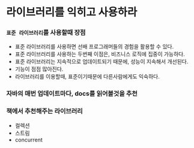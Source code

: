 # 라이브러리를 익히고 사용하라

### `표준 라이브러리`를 사용할때 장점
+ 표준 라이브러리를 사용하면 선배 프로그래머들의 경험을 활용할 수 있다.
+ 표준 라이브러리를 사용하는 두번째 이점은, 비즈니스 로직에 집중이 가능하다.
+ 표준 라이브러리는 지속적으로 업데이트되기 때문에, 성능이 지속해서 개선된다.
+ 기능이 점점 많아진다. 
+ 라이브러리를 이용할때, 표준이기때문에 다른사람에게도 익숙하다.

### 자바의 매번 업데이트마다, docs를 읽어볼것을 추천

### 책에서 추천해주는 라이브러리
+ 컬렉션
+ 스트림
+ concurrent
